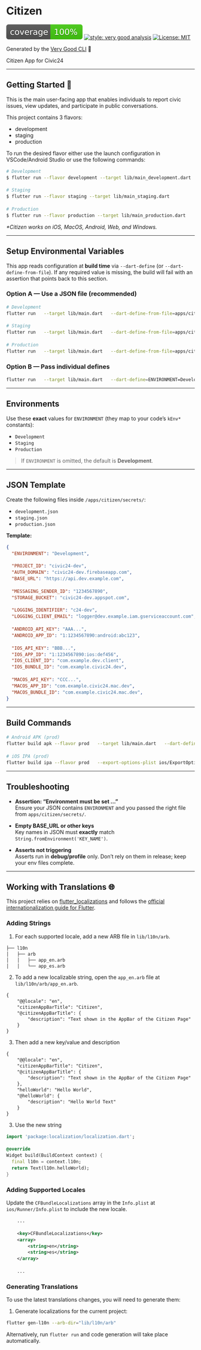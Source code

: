 # Citizen

![coverage][coverage_badge]
[![style: very good analysis][very_good_analysis_badge]][very_good_analysis_link]
[![License: MIT][license_badge]][license_link]

Generated by the [Very Good CLI][very_good_cli_link] 🤖

Citizen App for Civic24

---

## Getting Started 🚀

This is the main user-facing app that enables individuals to report civic issues, view updates, and participate in public conversations.

This project contains 3 flavors:

- development
- staging
- production

To run the desired flavor either use the launch configuration in VSCode/Android Studio or use the following commands:

```sh
# Development
$ flutter run --flavor development --target lib/main_development.dart

# Staging
$ flutter run --flavor staging --target lib/main_staging.dart

# Production
$ flutter run --flavor production --target lib/main_production.dart
```

_\*Citizen works on iOS, MacOS, Android, Web, and Windows._

---

## Setup Environmental Variables

This app reads configuration at **build time** via `--dart-define` (or `--dart-define-from-file`). If any required value is missing, the build will fail with an assertion that points back to this section.

### Option A — Use a JSON file (recommended)

```bash
# Development
flutter run   --target lib/main.dart   --dart-define-from-file=apps/citizen/secrets/development.json

# Staging
flutter run   --target lib/main.dart   --dart-define-from-file=apps/citizen/secrets/staging.json

# Production
flutter run   --target lib/main.dart   --dart-define-from-file=apps/citizen/secrets/production.json
```

### Option B — Pass individual defines

```bash
flutter run   --target lib/main.dart   --dart-define=ENVIRONMENT=Development   --dart-define=BASE_URL=https://api.dev.example.com   --dart-define=PROJECT_ID=civic24-dev   --dart-define=AUTH_DOMAIN=civic24-dev.firebaseapp.com   --dart-define=MESSAGING_SENDER_ID=1234567890   --dart-define=STORAGE_BUCKET=civic24-dev.appspot.com   --dart-define=LOGGING_IDENTIFIER=c24-dev   --dart-define=LOGGING_CLIENT_EMAIL=logger@project.iam.gserviceaccount.com   --dart-define=ANDROID_API_KEY=...   --dart-define=ANDROID_APP_ID=...   --dart-define=IOS_API_KEY=...   --dart-define=IOS_APP_ID=...   --dart-define=IOS_CLIENT_ID=...   --dart-define=IOS_BUNDLE_ID=com.example.civic24.dev   --dart-define=MACOS_API_KEY=...   --dart-define=MACOS_APP_ID=...   --dart-define=MACOS_BUNDLE_ID=com.example.civic24.mac.dev
```

---

## Environments

Use these **exact** values for `ENVIRONMENT` (they map to your code’s `kEnv*` constants):

- `Development`
- `Staging`
- `Production`

> If `ENVIRONMENT` is omitted, the default is **Development**.

---

## JSON Template

Create the following files inside `/apps/citizen/secrets/`:

- `development.json`
- `staging.json`
- `production.json`

**Template:**

```json
{
  "ENVIRONMENT": "Development",

  "PROJECT_ID": "civic24-dev",
  "AUTH_DOMAIN": "civic24-dev.firebaseapp.com",
  "BASE_URL": "https://api.dev.example.com",

  "MESSAGING_SENDER_ID": "1234567890",
  "STORAGE_BUCKET": "civic24-dev.appspot.com",

  "LOGGING_IDENTIFIER": "c24-dev",
  "LOGGING_CLIENT_EMAIL": "logger@dev.example.iam.gserviceaccount.com",

  "ANDROID_API_KEY": "AAA...",
  "ANDROID_APP_ID": "1:1234567890:android:abc123",

  "IOS_API_KEY": "BBB...",
  "IOS_APP_ID": "1:1234567890:ios:def456",
  "IOS_CLIENT_ID": "com.example.dev.client",
  "IOS_BUNDLE_ID": "com.example.civic24.dev",

  "MACOS_API_KEY": "CCC...",
  "MACOS_APP_ID": "com.example.civic24.mac.dev",
  "MACOS_BUNDLE_ID": "com.example.civic24.mac.dev",
}
```

---

## Build Commands

```bash
# Android APK (prod)
flutter build apk --flavor prod   --target lib/main.dart   --dart-define-from-file=apps/citizen/secrets/production.json

# iOS IPA (prod)
flutter build ipa --flavor prod   --export-options-plist ios/ExportOptions.plist   --dart-define-from-file=apps/citizen/secrets/production.json
```

---

## Troubleshooting

- **Assertion: “Environment must be set …”**  
  Ensure your JSON contains `ENVIRONMENT` and you passed the right file from `apps/citizen/secrets/`.

- **Empty BASE_URL or other keys**  
  Key names in JSON must **exactly** match `String.fromEnvironment('KEY_NAME')`.

- **Asserts not triggering**  
  Asserts run in **debug/profile** only. Don’t rely on them in release; keep your env files complete.

---

## Working with Translations 🌐

This project relies on [flutter_localizations][flutter_localizations_link] and follows the [official internationalization guide for Flutter][internationalization_link].

### Adding Strings

1. For each supported locale, add a new ARB file in `lib/l10n/arb`.

```
├── l10n
│   ├── arb
│   │   ├── app_en.arb
│   │   └── app_es.arb
```

2. To add a new localizable string, open the `app_en.arb` file at `lib/l10n/arb/app_en.arb`.

```arb
{
    "@@locale": "en",
    "citizenAppBarTitle": "Citizen",
    "@citizenAppBarTitle": {
        "description": "Text shown in the AppBar of the Citizen Page"
    }
}
```

3. Then add a new key/value and description

```arb
{
    "@@locale": "en",
    "citizenAppBarTitle": "Citizen",
    "@citizenAppBarTitle": {
        "description": "Text shown in the AppBar of the Citizen Page"
    },
    "helloWorld": "Hello World",
    "@helloWorld": {
        "description": "Hello World Text"
    }
}
```

3. Use the new string

```dart
import 'package:localization/localization.dart';

@override
Widget build(BuildContext context) {
  final l10n = context.l10n;
  return Text(l10n.helloWorld);
}
```

### Adding Supported Locales

Update the `CFBundleLocalizations` array in the `Info.plist` at `ios/Runner/Info.plist` to include the new locale.

```xml
    ...

    <key>CFBundleLocalizations</key>
	<array>
		<string>en</string>
		<string>es</string>
	</array>

    ...
```

### Generating Translations

To use the latest translations changes, you will need to generate them:

1. Generate localizations for the current project:

```sh
flutter gen-l10n --arb-dir="lib/l10n/arb"
```

Alternatively, run `flutter run` and code generation will take place automatically.

[coverage_badge]: coverage_badge.svg
[flutter_localizations_link]: https://api.flutter.dev/flutter/flutter_localizations/flutter_localizations-library.html
[internationalization_link]: https://flutter.dev/docs/development/accessibility-and-localization/internationalization
[license_badge]: https://img.shields.io/badge/license-MIT-blue.svg
[license_link]: https://opensource.org/licenses/MIT
[very_good_analysis_badge]: https://img.shields.io/badge/style-very_good_analysis-B22C89.svg
[very_good_analysis_link]: https://pub.dev/packages/very_good_analysis
[very_good_cli_link]: https://github.com/VeryGoodOpenSource/very_good_cli

